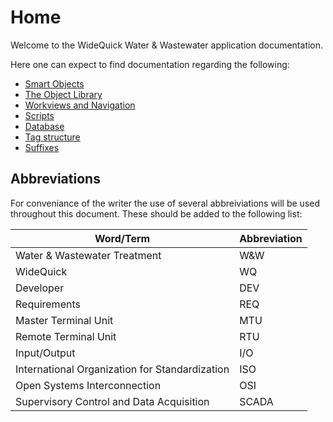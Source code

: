 Home
============

Welcome to the WideQuick Water & Wastewater application documentation. 

Here one can expect to find documentation regarding the following:

 - [Smart Objects](Smart_Objects/index.md)
 - [The Object Library](Object_Library/index.md)
-  [Workviews and Navigation](Workviews/index.md)
 - [Scripts](Scripts/index.md)
 - [Database](Testing/index.md) 
 - [Tag structure](Tag_Structure/index.md)
 - [Suffixes](Suffixes/index.md)

## Abbreviations

For conveniance of the writer the use of several abbreiviations will be used throughout this document. These should be added to the following list:

| Word/Term                                      | Abbreviation |
| ---------------------------------------------- | ------------ |
| Water & Wastewater Treatment                   | W&W          |
| WideQuick                                      | WQ           |
| Developer                                      | DEV          |
| Requirements                                   | REQ          |
| Master Terminal Unit                           | MTU          |
| Remote Terminal Unit                           | RTU          |
| Input/Output                                   | I/O          |
| International Organization for Standardization | ISO          |
| Open Systems Interconnection                   | OSI          |
| Supervisory Control and Data Acquisition       | SCADA        |

